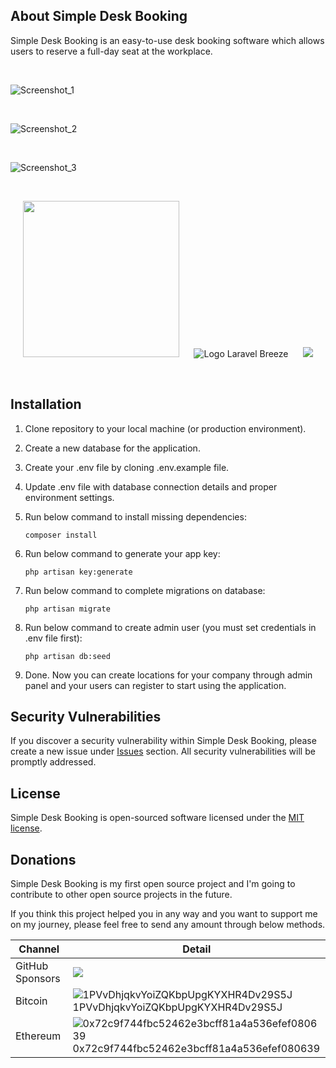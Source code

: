 ## About Simple Desk Booking

Simple Desk Booking is an easy-to-use desk booking software which allows users to reserve a full-day seat at the workplace.

<br />

![Screenshot_1](https://user-images.githubusercontent.com/46761432/209721489-44500794-668c-4175-9068-c0a96494087c.png)

<br />

![Screenshot_2](https://user-images.githubusercontent.com/46761432/209721497-4d5268e4-3af9-45d8-a30c-546e77c0687b.png)

<br />

![Screenshot_3](https://user-images.githubusercontent.com/46761432/209721498-4eacff3e-fb8f-4d66-b688-679388050b2b.png)

<br />
<p align="center">
    <a href="https://laravel.com" target="_blank"><img src="https://user-images.githubusercontent.com/46761432/209677332-5e1bb549-e51b-4c26-8888-be48f5965748.svg" width="250"></a>
    &nbsp;&nbsp;&nbsp;&nbsp;
    <img src="https://raw.githubusercontent.com/laravel/breeze/1.x/art/logo.svg" alt="Logo Laravel Breeze">
    &nbsp;&nbsp;&nbsp;&nbsp;
    <a href="https://backpackforlaravel.com" title="Backpack Logo"><img src="https://camo.githubusercontent.com/50eeab913baf60d3e0dbc8bd4a7b35e1d18456fad04e353a75a4a444948b1a95/68747470733a2f2f6261636b7061636b666f726c61726176656c2e636f6d2f70726573656e746174696f6e2f696d672f6261636b7061636b2f6c6f676f732f6261636b7061636b5f6c6f676f5f636f6c6f722e706e673f763d32"></a>
</p>
<br />

## Installation

1. Clone repository to your local machine (or production environment).
2. Create a new database for the application.
3. Create your .env file by cloning .env.example file.
4. Update .env file with database connection details and proper environment settings.
5. Run below command to install missing dependencies:

    `composer install`
    
6. Run below command to generate your app key:

    `php artisan key:generate`

7. Run below command to complete migrations on database:

    `php artisan migrate`
    
8. Run below command to create admin user (you must set credentials in .env file first):

    `php artisan db:seed`

9. Done. Now you can create locations for your company through admin panel and your users can register to start using the application.


## Security Vulnerabilities

If you discover a security vulnerability within Simple Desk Booking, please create a new issue under 
<a href="https://github.com/opariltay/simple-desk-booking/issues" target="_blank">Issues</a>
section. All security vulnerabilities will be promptly addressed.

## License

Simple Desk Booking is open-sourced software licensed under the [MIT license](https://opensource.org/licenses/MIT).

## Donations

Simple Desk Booking is my first open source project and I'm going to contribute to other open source projects in the future.

If you think this project helped you in any way and you want to support me on my journey, please feel free to send any amount through below methods.

| Channel | Detail |
| ------ | ------- |
| GitHub Sponsors | [![](https://img.shields.io/static/v1?label=Sponsor&message=%E2%9D%A4&logo=GitHub&color=%23fe8e86=250x250)](https://github.com/sponsors/opariltay) |
| Bitcoin | ![1PVvDhjqkvYoiZQKbpUpgKYXHR4Dv29S5J](http://api.qrserver.com/v1/create-qr-code/?color=000000&bgcolor=FFFFFF&data=1PVvDhjqkvYoiZQKbpUpgKYXHR4Dv29S5J&qzone=1&margin=0&size=200x200&ecc=L)<br />1PVvDhjqkvYoiZQKbpUpgKYXHR4Dv29S5J |
| Ethereum | ![0x72c9f744fbc52462e3bcff81a4a536efef080639](http://api.qrserver.com/v1/create-qr-code/?color=000000&bgcolor=FFFFFF&data=0x72c9f744fbc52462e3bcff81a4a536efef080639&qzone=1&margin=0&size=200x200&ecc=L)<br />0x72c9f744fbc52462e3bcff81a4a536efef080639 |
